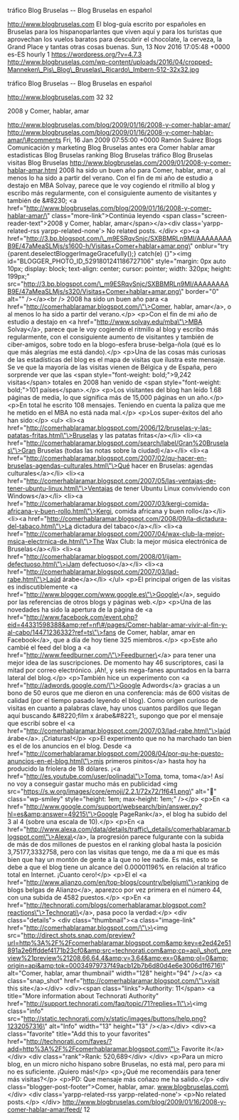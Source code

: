 tráfico Blog Bruselas -- Blog Bruselas en español

http://www.blogbruselas.com El blog-guía escrito por españoles en
Bruselas para los hispanoparlantes que viven aquí y para los turistas
que aprovechan los vuelos baratos para descubrir el chocolate, la
cerveza, la Grand Place y tantas otras cosas buenas. Sun, 13 Nov 2016
17:05:48 +0000 es-ES hourly 1 https://wordpress.org/?v=4.7.3
http://www.blogbruselas.com/wp-content/uploads/2016/04/cropped-Manneken\_Pis\_Blog\_Bruselas\_Ricardo\_Imbern-512-32x32.jpg

tráfico Blog Bruselas -- Blog Bruselas en español

http://www.blogbruselas.com 32 32

2008 y Comer, hablar, amar

http://www.blogbruselas.com/blog/2009/01/16/2008-y-comer-hablar-amar/
http://www.blogbruselas.com/blog/2009/01/16/2008-y-comer-hablar-amar/\#comments
Fri, 16 Jan 2009 07:55:00 +0000 Ramón Suárez Blogs Comunicación y
marketing Blog Bruselas antes era Comer hablar amar estadisticas Blog
Bruselas ranking Blog Bruselas tráfico Blog Bruselas visitas Blog
Bruselas
http://www.blogbruselas.com/2009/01/2008-y-comer-hablar-amar.html 2008
ha sido un buen año para Comer, hablar, amar, o al menos lo ha sido a
partir del verano. Con el fin de mi año de estudio a destajo en MBA
Solvay, parece que le voy cogiendo el ritmillo al blog y escribo más
regularmente, con el consiguiente aumento de visitantes y también de
&\#8230; \<a
href=\"http://www.blogbruselas.com/blog/2009/01/16/2008-y-comer-hablar-amar/\"
class=\"more-link\"\>Continúa leyendo \<span
class=\"screen-reader-text\"\>2008 y Comer, hablar,
amar\</span\>\</a\>\<div class=\'yarpp-related-rss
yarpp-related-none\'\> No related posts. \</div\> \<p\>\<a
href=\"http://3.bp.blogspot.com/\_m9ESRqvSnjc/SXBBMRLn9MI/AAAAAAAAB9E/47aMeaSLMjs/s1600-h/Visitas+Comer+hablar+amar.png\"
onblur=\"try {parent.deselectBloggerImageGracefully();} catch(e)
{}\"\>\<img id=\"BLOGGER\_PHOTO\_ID\_5291801241186727106\"
style=\"margin: 0px auto 10px; display: block; text-align: center;
cursor: pointer; width: 320px; height: 199px;\"
src=\"http://3.bp.blogspot.com/\_m9ESRqvSnjc/SXBBMRLn9MI/AAAAAAAAB9E/47aMeaSLMjs/s320/Visitas+Comer+hablar+amar.png\"
border=\"0\" alt=\"\" /\>\</a\>\<br /\> 2008 ha sido un buen año para
\<a href=\"http://comerhablaramar.blogspot.com/\"\>Comer, hablar,
amar\</a\>, o al menos lo ha sido a partir del verano.\</p\> \<p\>Con el
fin de mi año de estudio a destajo en \<a
href=\"http://www.solvay.edu/mba\"\>MBA Solvay\</a\>, parece que le voy
cogiendo el ritmillo al blog y escribo más regularmente, con el
consiguiente aumento de visitantes y también de ciber-amigos, sobre todo
en la blogo-esfera bruse-belga-ñola (qué es lo que más alegrías me está
dando).\</p\> \<p\>Una de las cosas más curiosas de las estadísticas del
blog es el mapa de visitas que ilustra este mensaje. Se ve que la
mayoría de las visitas vienen de Bélgica y de España, pero sorprende ver
que las \<span style=\"font-weight: bold;\"\>9,242 visitas\</span\>
totales en 2008 han venido de \<span style=\"font-weight: bold;\"\>101
países\</span\>.\</p\> \<p\>Los visitantes del blog han leído 1.68
páginas de media, lo que significa más de 15,000 páginas en un
año.\</p\> \<p\>En total he escrito 108 mensajes. Teniendo en cuenta la
paliza que me he metido en el MBA no está nada mal.\</p\> \<p\>Los
super-éxitos del año han sido:\</p\> \<ul\> \<li\>\<a
href=\"http://comerhablaramar.blogspot.com/2006/12/bruselas-y-las-patatas-fritas.html\"\>Bruselas
y las patatas fritas\</a\>\</li\> \<li\>\<a
href=\"http://comerhablaramar.blogspot.com/search/label/Gran%20Bruselas\"\>Gran
Bruselas (todas las notas sobre la ciudad)\</a\>\</li\> \<li\>\<a
href=\"http://comerhablaramar.blogspot.com/2007/02/qu-hacer-en-bruselas-agendas-culturales.html\"\>Qué
hacer en Bruselas: agendas culturales\</a\>\</li\> \<li\>\<a
href=\"http://comerhablaramar.blogspot.com/2007/05/las-ventajas-de-tener-ubuntu-linux.html\"\>Ventajas
de tener Ubuntu Linux conviviendo con Windows\</a\>\</li\> \<li\>\<a
href=\"http://comerhablaramar.blogspot.com/2007/03/kergi-comida-africana-y-buen-rollo.html\"\>Kergi,
comida africana y buen rollo\</a\>\</li\> \<li\>\<a
href=\"http://comerhablaramar.blogspot.com/2008/09/la-dictadura-del-tabaco.html\"\>La
dictadura del tabaco\</a\>\</li\> \<li\>\<a
href=\"http://comerhablaramar.blogspot.com/2007/04/wax-club-la-mejor-msica-electrnica-de.html\"\>The
Wax Club: la mejor música electrónica de Bruselas\</a\>\</li\> \<li\>\<a
href=\"http://comerhablaramar.blogspot.com/2008/01/ijam-defectuoso.html\"\>iJam
defectuoso\</a\>\</li\> \<li\>\<a
href=\"http://comerhablaramar.blogspot.com/2007/03/lad-rabe.html\"\>Laúd
árabe\</a\>\</li\> \</ul\> \<p\>El principal origen de las visitas es
indiscutiblemente \<a
href=\"http://www.blogger.com/www.google.es\"\>Google\</a\>, seguido por
las referencias de otros blogs y páginas web.\</p\> \<p\>Una de las
novedades ha sido la apertura de la página de \<a
href=\"http://www.facebook.com/event.php?eid=44331598388&amp;ref=nf\#/pages/Comer-hablar-amar-vivir-al-fin-y-al-cabo/14471236332?ref=ts\"\>fans
de Comer, hablar, amar en Facebook\</a\>, que a día de hoy tiene 325
miembros.\</p\> \<p\>Este año cambié el feed del blog a \<a
href=\"http://www.feedburner.com/\"\>Feedburner\</a\> para tener una
mejor idea de las suscripciones. De momento hay 46 suscriptores, casi la
mitad por correo electrónico. ¡Ah!, y seis mega-fanes apuntados en la
barra lateral del blog.\</p\> \<p\>También hice un experimento con \<a
href=\"http://adwords.google.com/\"\>Google Adwords\</a\> gracias a un
bono de 50 euros que me dieron en una conferencia: más de 600 visitas de
calidad (por el tiempo pasado leyendo el blog). Como origen curioso de
visitas en cuanto a palabras clave, hay unos cuantos pardillos que
llegan aquí buscando &\#8220;film x árabe&\#8221;, supongo que por el
mensaje que escribí sobre el \<a
href=\"http://comerhablaramar.blogspot.com/2007/03/lad-rabe.html\"\>laúd
árabe\</a\>. ¡Criaturas!\</p\> \<p\>El experimento que no ha marchado
tan bien es el de los anuncios en el blog. Desde \<a
href=\"http://comerhablaramar.blogspot.com/2008/04/por-qu-he-puesto-anuncios-en-el-blog.html\"\>mis
primeros pinitos\</a\> hasta hoy ha producido la friolera de 18 dólares.
¡\<a href=\"http://es.youtube.com/user/polinada\"\>Toma, toma,
toma\</a\>! Así no voy a conseguir gastar mucho más en publicidad \<img
src=\"https://s.w.org/images/core/emoji/2.2.1/72x72/1f641.png\"
alt=\"🙁\" class=\"wp-smiley\" style=\"height: 1em; max-height: 1em;\"
/\>\</p\> \<p\>En \<a
href=\"http://www.google.com/support/websearch/bin/answer.py?hl=es&amp;answer=49215\"\>Google
PageRank\</a\>, el blog ha subido del 3 al 4 (sobre una escala de
10).\</p\> \<p\>En \<a
href=\"http://www.alexa.com/data/details/traffic\_details/comerhablaramar.blogspot.com\"\>Alexa\</a\>,
la progresión parece fulgurante con la subida de más de dos millones de
puestos en el ranking global hasta la posición 3,75177,3332758, pero con
las visitas que tengo, me da a mi que es más bien que hay un montón de
gente a la que no lee nadie. Es más, esto se debe a que el blog tiene un
alcance del 0.00001196% en relación al tráfico total en Internet.
¡Cuanto cero!\</p\> \<p\>El el \<a
href=\"http://www.alianzo.com/en/top-blogs/country/belgium\"\>ranking de
blogs belgas de Alianzo\</a\>, aparezco por vez primera en el número 44,
con una subida de 4582 puestos.\</p\> \<p\>En \<a
href=\"http://technorati.com/blogs/comerhablaramar.blogspot.com?reactions\"\>Technorati\</a\>,
pasa poco la verdad:\</p\> \<div class=\"details\"\> \<div
class=\"thumbnail\"\>\<a class=\"image-link\"
href=\"http://comerhablaramar.blogspot.com/\"\>\<img
src=\"http://direct.shots.snap.com/preview?url=http%3A%2F%2Fcomerhablaramar.blogspot.com&amp;key=e2ed42e51891a2e6ffddef4171b23cf0&amp;src=technorati.com&amp;cp=api\_shot\_preview%21preview%21208.66.64.4&amp;v=3.64&amp;ex=0&amp;ol=0&amp;origin=api&amp;tok=00034979737f49acb12b7b6d80d4e6e3006d1f6716\"
alt=\"Comer, hablar, amar thumbnail\" width=\"128\" height=\"94\"
/\>\</a\> \<a class=\"snap\_shot\"
href=\"http://comerhablaramar.blogspot.com/\"\>visit this
site\</a\>\</div\> \<div\>\<span class=\"links\"\>Authority: 11\</span\>
\<a title=\"More information about Technorati Authority\"
href=\"http://support.technorati.com/faq/topic/71?replies=1\"\>\<img
class=\"info\"
src=\"http://static.technorati.com/x/static/images/buttons/help.png?1232057316\"
alt=\"Info\" width=\"13\" height=\"13\" /\>\</a\>\</div\> \<div\>\<a
class=\"favorite\" title=\"Add this to your favorites\"
href=\"http://technorati.com/faves/?add=http%3A%2F%2Fcomerhablaramar.blogspot.com\"\>
Favorite it\</a\>\</div\> \<div class=\"rank\"\>Rank: 520,689\</div\>
\</div\> \<p\>Para un micro blog, en un micro nicho hispano sobre
Bruselas, no está mal, pero para mi no es suficiente. ¡Quiero más!\</p\>
\<p\>¿Qué me recomendáis para tener más visitas?\</p\> \<p\>PD: Que
mensaje más coñazo me ha salido.\</p\> \<div
class=\"blogger-post-footer\"\>Comer, hablar, amar.
www.blogbruselas.com\</div\> \<div class=\'yarpp-related-rss
yarpp-related-none\'\> \<p\>No related posts.\</p\> \</div\>
http://www.blogbruselas.com/blog/2009/01/16/2008-y-comer-hablar-amar/feed/
12

